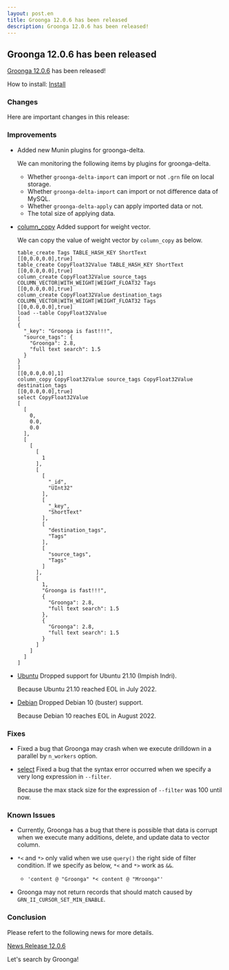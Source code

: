 ```yaml
---
layout: post.en
title: Groonga 12.0.6 has been released
description: Groonga 12.0.6 has been released!
---
```


## Groonga 12.0.6 has been released

[Groonga 12.0.6](/docs/news.html#release-12-0-6) has been released!

How to install: [Install](/docs/install.html)

### Changes

Here are important changes in this release:

### Improvements

* Added new Munin plugins for groonga-delta.

  We can monitoring the following items by plugins for groonga-delta.

    * Whether ``groonga-delta-import`` can import or not ``.grn`` file on local storage.
    * Whether ``groonga-delta-import`` can import or not difference data of MySQL.
    * Whether ``groonga-delta-apply`` can apply imported data or not.
    * The total size of applying data.

* [column_copy](/docs/reference/commands/column_copy.html) Added support for weight vector.

  We can copy the value of weight vector by ``column_copy`` as below.

  ```
  table_create Tags TABLE_HASH_KEY ShortText
  [[0,0.0,0.0],true]
  table_create CopyFloat32Value TABLE_HASH_KEY ShortText
  [[0,0.0,0.0],true]
  column_create CopyFloat32Value source_tags COLUMN_VECTOR|WITH_WEIGHT|WEIGHT_FLOAT32 Tags
  [[0,0.0,0.0],true]
  column_create CopyFloat32Value destination_tags COLUMN_VECTOR|WITH_WEIGHT|WEIGHT_FLOAT32 Tags
  [[0,0.0,0.0],true]
  load --table CopyFloat32Value
  [
  {
    "_key": "Groonga is fast!!!",
    "source_tags": {
      "Groonga": 2.8,
      "full text search": 1.5
    }
  }
  ]
  [[0,0.0,0.0],1]
  column_copy CopyFloat32Value source_tags CopyFloat32Value destination_tags
  [[0,0.0,0.0],true]
  select CopyFloat32Value
  [
    [
      0,
      0.0,
      0.0
    ],
    [
      [
        [
          1
        ],
        [
          [
            "_id",
            "UInt32"
          ],
          [
            "_key",
            "ShortText"
          ],
          [
            "destination_tags",
            "Tags"
          ],
          [
            "source_tags",
            "Tags"
          ]
        ],
        [
          1,
          "Groonga is fast!!!",
          {
            "Groonga": 2.8,
            "full text search": 1.5
          },
          {
            "Groonga": 2.8,
            "full text search": 1.5
          }
        ]
      ]
    ]
  ]
  ```

* [Ubuntu](/docs/install/ubuntu.html) Dropped support for Ubuntu 21.10 (Impish Indri).

  Because Ubuntu 21.10 reached EOL in July 2022.

* [Debian](/docs/install/debian.html) Dropped Debian 10 (buster) support.

  Because Debian 10 reaches EOL in August 2022.

### Fixes

* Fixed a bug that Groonga may crash when we execute drilldown in a parallel by ``n_workers`` option.

* [select](/docs/reference/commands/select.html) Fixed a bug that the syntax error occurred when we specify a very long expression in ``--filter``.

  Because the max stack size for the expression of ``--filter`` was 100 until now.

### Known Issues

* Currently, Groonga has a bug that there is possible that data is corrupt when we execute many additions, delete, and update data to vector column.

* ``*<`` and ``*>`` only valid when we use ``query()`` the right side of filter condition.
  If we specify as below, ``*<`` and ``*>`` work as ``&&``.

    * ``'content @ "Groonga" *< content @ "Mroonga"'``

* Groonga may not return records that should match caused by ``GRN_II_CURSOR_SET_MIN_ENABLE``.

### Conclusion

Please refert to the following news for more details.

[News Release 12.0.6](/docs/news.html#release-12-0-6)

Let's search by Groonga!
